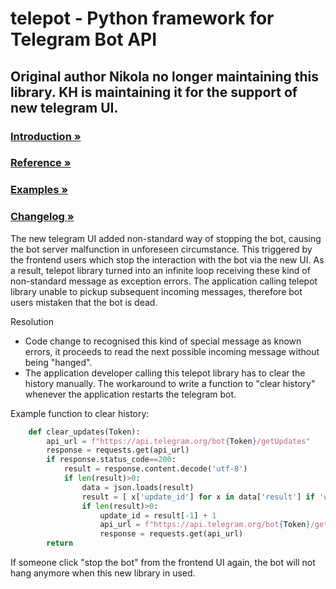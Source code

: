 # telepot - Python framework for Telegram Bot API

## Original author Nikola no longer maintaining this library. KH is maintaining it for the support of new telegram UI.

### [Introduction »](http://telepot.readthedocs.io/en/latest/)
### [Reference »](http://telepot.readthedocs.io/en/latest/reference.html)
### [Examples »](https://github.com/nickoala/telepot/tree/master/examples)
### [Changelog »](https://github.com/nickoala/telepot/blob/master/CHANGELOG.md)

The new telegram UI added non-standard way of stopping the bot, causing the bot server malfunction in unforeseen circumstance.
This triggered by the frontend users which stop the interaction with the bot via the new UI.
As a result, telepot library turned into an infinite loop receiving these kind of non-standard message as exception errors.
The application calling telepot library unable to pickup subsequent incoming messages, therefore bot users mistaken that the bot is dead.

Resolution
- Code change to recognised this kind of special message as known errors, it proceeds to read the next possible incoming message without being "hanged".
- The application developer calling this telepot library has to clear the history manually. The workaround to write a function to "clear history" whenever the application restarts the telegram bot.

Example function to clear history:
```python
    def clear_updates(Token):
        api_url = f"https://api.telegram.org/bot{Token}/getUpdates"
        response = requests.get(api_url)
        if response.status_code==200:
            result = response.content.decode('utf-8')
            if len(result)>0:
                data = json.loads(result)
                result = [ x['update_id'] for x in data['result'] if 'update_id' in list(x) ]
                if len(result)>0:
                    update_id = result[-1] + 1
                    api_url = f"https://api.telegram.org/bot{Token}/getUpdates?offset={update_id}"
                    response = requests.get(api_url)
        return
```
If someone click "stop the bot" from the frontend UI again, the bot will not hang anymore when this new library in used.


